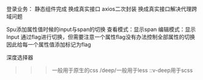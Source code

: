 登录业务：
静态组件完成
换成真实接口
axios二次封装
换成真实接口解决代理跨域问题

Spu添加属性值时候的input与span的切换
查看模式：显示span
编辑模式：显示Input
通过flag进行切换，但需要注意一个属性flag没有办法控制全部属性的切换
因此给每一个属性值添加标记为flag

深度选择器
>>>一般用于原生的css
/deep/一般用于less
::v-deep用于scss